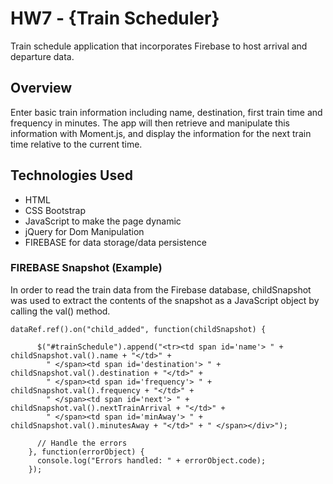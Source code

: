 # HW7 - {Train Scheduler}
Train schedule application that incorporates Firebase to host arrival and departure data.


## Overview
Enter basic train information including name, destination, first train time and frequency in minutes.
The app will then retrieve and manipulate this information with Moment.js, and display the information for the next train time relative to the current time.

## Technologies Used
- HTML
- CSS Bootstrap
- JavaScript to make the page dynamic
- jQuery for Dom Manipulation
- FIREBASE for data storage/data persistence

### FIREBASE Snapshot (Example)
In order to read the train data from the Firebase database, childSnapshot was used to extract the contents of the snapshot as a JavaScript object by calling the val() method.

```
dataRef.ref().on("child_added", function(childSnapshot) {

      $("#trainSchedule").append("<tr><td span id='name'> " + childSnapshot.val().name + "</td>" +
        " </span><td span id='destination'> " + childSnapshot.val().destination + "</td>" +
        " </span><td span id='frequency'> " + childSnapshot.val().frequency + "</td>" +
        " </span><td span id='next'> " + childSnapshot.val().nextTrainArrival + "</td>" +
        " </span><td span id='minAway'> " + childSnapshot.val().minutesAway + "</td>" + " </span></div>");

      // Handle the errors
    }, function(errorObject) {
      console.log("Errors handled: " + errorObject.code);
    });

```
